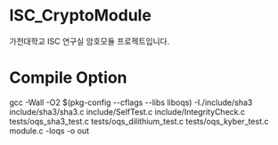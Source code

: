 # ISC_CryptoModule
가천대학교 ISC 연구실 암호모듈 프로젝트입니다.


# Compile Option
gcc -Wall -O2 $(pkg-config --cflags --libs liboqs) -I./include/sha3 include/sha3/sha3.c include/SelfTest.c include/IntegrityCheck.c tests/oqs_sha3_test.c tests/oqs_dilithium_test.c tests/oqs_kyber_test.c  module.c -loqs -o out

